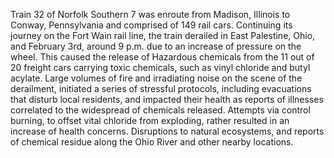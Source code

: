 Train 32 of Norfolk Southern 7 was enroute from Madison, Illinois to Conway, Pennsylvania and comprised of 149 rail cars. Continuing its journey on the Fort Wain rail line, the train derailed in East Palestine, Ohio, and February 3rd, around 9 p.m. due to an increase of pressure on the wheel. This caused the release of Hazardous chemicals from the 11 out of 20 freight cars carrying toxic chemicals, such as vinyl chloride and butyl acylate. Large volumes of fire and irradiating noise on the scene of the derailment, initiated a series of stressful protocols, including evacuations that disturb local residents, and impacted their health as reports of illnesses correlated to the widespread of chemicals released. Attempts via control burning, to offset vital chloride from exploding, rather resulted in an increase of health concerns. Disruptions to natural ecosystems, and reports of chemical residue along the Ohio River and other nearby locations.

